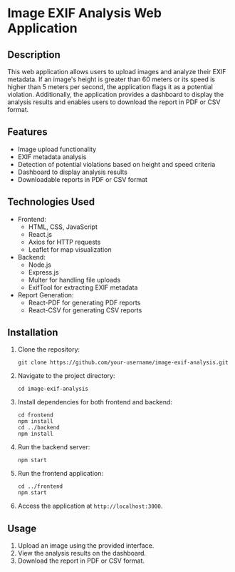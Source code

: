 

# Image EXIF Analysis Web Application

## Description
This web application allows users to upload images and analyze their EXIF metadata. If an image's height is greater than 60 meters or its speed is higher than 5 meters per second, the application flags it as a potential violation. Additionally, the application provides a dashboard to display the analysis results and enables users to download the report in PDF or CSV format.

## Features
- Image upload functionality
- EXIF metadata analysis
- Detection of potential violations based on height and speed criteria
- Dashboard to display analysis results
- Downloadable reports in PDF or CSV format

## Technologies Used
- Frontend:
  - HTML, CSS, JavaScript
  - React.js
  - Axios for HTTP requests
  - Leaflet for map visualization
- Backend:
  - Node.js
  - Express.js
  - Multer for handling file uploads
  - ExifTool for extracting EXIF metadata
- Report Generation:
  - React-PDF for generating PDF reports
  - React-CSV for generating CSV reports

## Installation
1. Clone the repository:
   ```
   git clone https://github.com/your-username/image-exif-analysis.git
   ```

2. Navigate to the project directory:
   ```
   cd image-exif-analysis
   ```

3. Install dependencies for both frontend and backend:
   ```
   cd frontend
   npm install
   cd ../backend
   npm install
   ```

4. Run the backend server:
   ```
   npm start
   ```

5. Run the frontend application:
   ```
   cd ../frontend
   npm start
   ```

6. Access the application at `http://localhost:3000`.

## Usage
1. Upload an image using the provided interface.
2. View the analysis results on the dashboard.
3. Download the report in PDF or CSV format.

